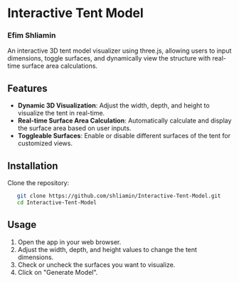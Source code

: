 
# Interactive Tent Model
### Efim Shliamin

An interactive 3D tent model visualizer using three.js, allowing users to input dimensions, toggle surfaces, and dynamically view the structure with real-time surface area calculations.

## Features

- **Dynamic 3D Visualization**: Adjust the width, depth, and height to visualize the tent in real-time.
- **Real-time Surface Area Calculation**: Automatically calculate and display the surface area based on user inputs.
- **Toggleable Surfaces**: Enable or disable different surfaces of the tent for customized views.

## Installation

 Clone the repository:
 
 ```sh
    git clone https://github.com/shliamin/Interactive-Tent-Model.git
    cd Interactive-Tent-Model
 ```

## Usage

1. Open the app in your web browser.
2. Adjust the width, depth, and height values to change the tent dimensions.
3. Check or uncheck the surfaces you want to visualize.
4. Click on "Generate Model".

